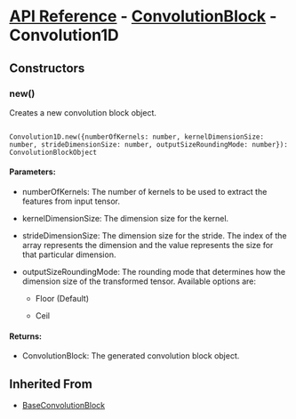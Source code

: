 # [API Reference](../../API.md) - [ConvolutionBlock](../ConvolutionBlock.md) - Convolution1D

## Constructors

### new()

Creates a new convolution block object.

```

Convolution1D.new({numberOfKernels: number, kernelDimensionSize: number, strideDimensionSize: number, outputSizeRoundingMode: number}): ConvolutionBlockObject

```

#### Parameters:

* numberOfKernels: The number of kernels to be used to extract the features from input tensor.

* kernelDimensionSize: The dimension size for the kernel.

* strideDimensionSize: The dimension size for the stride. The index of the array represents the dimension and the value represents the size for that particular dimension. 

* outputSizeRoundingMode: The rounding mode that determines how the dimension size of the transformed tensor. Available options are:

	* Floor (Default)

	* Ceil

#### Returns:

* ConvolutionBlock: The generated convolution block object.

## Inherited From

* [BaseConvolutionBlock](../BaseConvolutionBlock.md)
